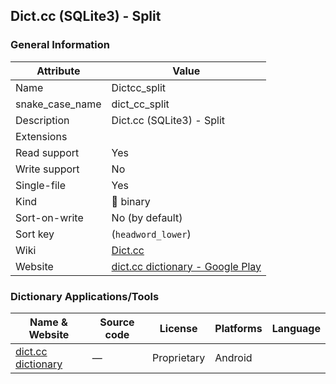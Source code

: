 ## Dict.cc (SQLite3) - Split

### General Information

| Attribute       | Value                                                                                            |
| --------------- | ------------------------------------------------------------------------------------------------ |
| Name            | Dictcc_split                                                                                     |
| snake_case_name | dict_cc_split                                                                                    |
| Description     | Dict.cc (SQLite3) - Split                                                                        |
| Extensions      |                                                                                                  |
| Read support    | Yes                                                                                              |
| Write support   | No                                                                                               |
| Single-file     | Yes                                                                                              |
| Kind            | 🔢 binary                                                                                         |
| Sort-on-write   | No (by default)                                                                                  |
| Sort key        | (`headword_lower`)                                                                               |
| Wiki            | [Dict.cc](https://en.wikipedia.org/wiki/Dict.cc)                                                 |
| Website         | [dict.cc dictionary - Google Play](https://play.google.com/store/apps/details?id=cc.dict.dictcc) |

### Dictionary Applications/Tools

| Name & Website                                                                     | Source code | License     | Platforms | Language |
| ---------------------------------------------------------------------------------- | ----------- | ----------- | --------- | -------- |
| [dict.cc dictionary](https://play.google.com/store/apps/details?id=cc.dict.dictcc) | ―           | Proprietary | Android   |          |
